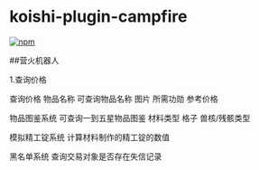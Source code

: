 # koishi-plugin-campfire

[![npm](https://img.shields.io/npm/v/koishi-plugin-campfire?style=flat-square)](https://www.npmjs.com/package/koishi-plugin-campfire)

##营火机器人 

1.查询价格

查询价格 物品名称
可查询物品名称 图片 所需功勋 参考价格

物品图鉴系统
可查询一到五星物品图鉴 材料类型 格子 兽核/残骸类型 

模拟精工锭系统 
计算材料制作的精工锭的数值

黑名单系统
查询交易对象是否存在失信记录
